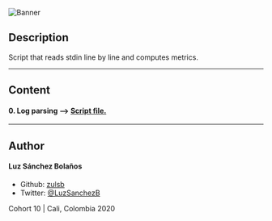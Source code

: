 ![Banner]()

## Description

Script that reads stdin line by line and computes metrics.

---

## Content
#### 0. Log parsing --> [Script file.](./0-stats.py)

---

## Author
#### Luz Sánchez Bolaños
- Github: [zulsb](https://github.com/zulsb)
- Twitter: [@LuzSanchezB](https://twitter.com/LuzSanchezB)

Cohort 10 |
Cali, Colombia 2020